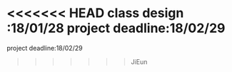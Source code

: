 <<<<<<< HEAD
class design :18/01/28
project deadline:18/02/29
=======
project deadline:18/02/29
>>>>>>> JiEun
